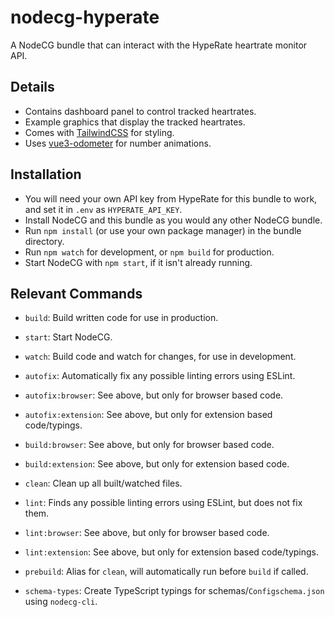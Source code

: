 # nodecg-hyperate

A NodeCG bundle that can interact with the HypeRate heartrate monitor API.

## Details

- Contains dashboard panel to control tracked heartrates.
- Example graphics that display the tracked heartrates.
- Comes with [TailwindCSS](https://tailwindcss.com/) for styling.
- Uses [vue3-odometer](https://github.com/vangleer/vue3-odometer) for number animations.

## Installation

- You will need your own API key from HypeRate for this bundle to work, and set it in `.env` as `HYPERATE_API_KEY`.
- Install NodeCG and this bundle as you would any other NodeCG bundle.
- Run `npm install` (or use your own package manager) in the bundle directory.
- Run `npm watch` for development, or `npm build` for production.
- Start NodeCG with `npm start`, if it isn't already running.

## Relevant Commands

- `build`: Build written code for use in production.
- `start`: Start NodeCG.
- `watch`: Build code and watch for changes, for use in development.

- `autofix`: Automatically fix any possible linting errors using ESLint.
- `autofix:browser`: See above, but only for browser based code.
- `autofix:extension`: See above, but only for extension based code/typings.
- `build:browser`: See above, but only for browser based code.
- `build:extension`: See above, but only for extension based code.
- `clean`: Clean up all built/watched files.
- `lint`: Finds any possible linting errors using ESLint, but does not fix them.
- `lint:browser`: See above, but only for browser based code.
- `lint:extension`: See above, but only for extension based code/typings.
- `prebuild`: Alias for `clean`, will automatically run before `build` if called.
- `schema-types`: Create TypeScript typings for schemas/`Configschema.json` using `nodecg-cli`.
